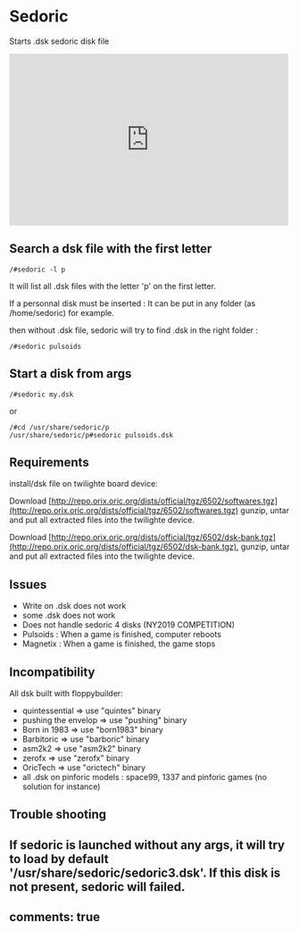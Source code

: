 # Sedoric

Starts .dsk sedoric disk file

<iframe width="500" height="308" src="https://www.youtube.com/embed/ZElaqi_xa6U" title="Twilighte board : Start sedoric" frameborder="0" allow="accelerometer; autoplay; clipboard-write; encrypted-media; gyroscope; picture-in-picture; web-share" allowfullscreen></iframe>

## Search a dsk file with the first letter

```code
/#sedoric -l p
```

It will list all .dsk files with the letter 'p' on the first letter.

If a personnal disk must be inserted : It can be put in any folder (as /home/sedoric) for example.

then without .dsk file, sedoric will try to find .dsk in the right folder :

```code
/#sedoric pulsoids
```

## Start a disk from args

```code
/#sedoric my.dsk
```

or

```code
/#cd /usr/share/sedoric/p
/usr/share/sedoric/p#sedoric pulsoids.dsk
```

## Requirements

install/dsk file on twilighte board device:

Download [http://repo.orix.oric.org/dists/official/tgz/6502/softwares.tgz](http://repo.orix.oric.org/dists/official/tgz/6502/softwares.tgz) gunzip, untar and put all extracted files into the twilighte device.

Download [http://repo.orix.oric.org/dists/official/tgz/6502/dsk-bank.tgz](http://repo.orix.oric.org/dists/official/tgz/6502/dsk-bank.tgz), gunzip, untar and put all extracted files into the twilighte device.

## Issues

* Write on .dsk does not work
* some .dsk does not work
* Does not handle sedoric 4 disks (NY2019 COMPETITION)
* Pulsoids : When a game is finished, computer reboots
* Magnetix : When a game is finished, the game stops

## Incompatibility

All dsk built with floppybuilder:

* quintessential =>  use "quintes" binary
* pushing the envelop =>  use "pushing" binary
* Born in 1983 =>  use "born1983" binary
* Barbitoric =>  use "barboric" binary
* asm2k2 =>  use "asm2k2" binary
* zerofx =>  use "zerofx" binary
* OricTech =>  use "orictech" binary
* all .dsk on pinforic models : space99, 1337 and pinforic games (no solution for instance)

## Trouble shooting

If sedoric is launched without any args, it will try to load by default '/usr/share/sedoric/sedoric3.dsk'. If this disk is not present, sedoric will failed.
---
comments: true
---
